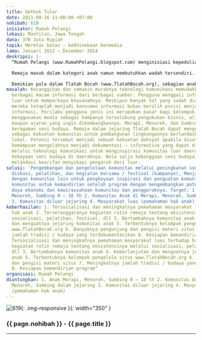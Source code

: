 ```yaml
---
title: Gethok Tular
date: 2011-09-16 11:08:00 +07:00
nohibah: 619
inisiator: Rumah Pelangi
lokasi: Muntilan, Jawa Tengah
dana: 370 Juta Rupiah
topik: Meretas batas – kebhinekaan bermedia
lama: Januari 2012 – Desember 2014
deskripsi: |-
  “Rumah Pelangi (www.RumahPelangi.blogspot.com) menginisiasi kepedulian pada anak semenjak 8 tahun lalu dengan pendekatan seni tradisi. Pada awalnya seni ini hanya dilakukan kalangan dewasa namun kemudian dilakukan anak-anak dalam jejaring Tlatah Bocah (18 komunitas di Merapi, Menoreh, dan Sumbing) sebagai kampanye anak merupakan subyek pembangunan.

  Remaja masuk dalam kategori anak namun membutuhkan wadah tersendiri. Mereka mulai mudah mendapatkan referensi dari berbagai sumber dalam pencarian jati diri namun perlu pembelajaran bersama untuk dapat memilah hal yang sesuai usia psikologis dan lingkungannya.

  Demikian pula dalam Tlatah Bocah (www.TlatahBocah.org), sebagian anak telah beranjak remaja. Kegiatan yang telah dijalani sewaktu anak-anak perlu dilanjutkan supaya pengembangan diri mereka tidak lepas dari tradisi, keberagaman, serta diperkenalkan isu-isu di lingkungan dan penyikapannya. Penguatan komunitas remaja ini dicapai melalui kegiatan berjejaring dalam program kesenian, pendokumentasian kegiatan budaya, serta pengelolaan media jurnalistik yang dikelola mereka. Media online dapat menyebarkan inspirasi pada komunitas remaja daerah lain untuk beraktifitas sesuai karakteristik lokal masing-masing.”
masalah: Kecanggihan dan semakin murahnya teknologi komunikasi memudahkan mendapatkan
  berbagai macam informasi dari berbagai sumber. Pengguna menggali informasi dari
  luar untuk memperkaya khasanahnya. Meskipun banyak hal yang sudah didapatkan namun
  mereka tetaplah menjadi konsumen informasi bukan beralih posisi menjadi produsen
  informasi. Perilaku pengguna jenis ini merupakan pasar bagi kelompok yang mampu
  menggunakan media sebagai kampanye terselubung pengukuhan bisnis, aliran politik,
  maupun ajaran yang ingin dikembangkannya. Merapi, Menoreh, dan Sumbing mempunyai
  keragaman seni budaya. Remaja dalam jejaring Tlatah Bocah dapat mengesplorasinya
  sebagai kekuatan komunitas untuk pembangunan lingkungannya berlandaskan karakter
  lokal. Potensi tersebut menjadi sebuah kekuatan dahsyat apabila disatukan dengan
  kemampuan mengolahnya menjadi dokumentasi – informative yang dapat didesiminasikan
  melalui teknologi komunikasi untuk menginspirasi komunitas luar daerah mengelola
  kekayaan seni budaya di daerahnya. Bola salju kebanggaan seni budaya setempat akan
  melandasi kearifan menyikapi pengaruh dari luar.
solusi: 'Pengembangan dan pengelolaan komunitas melalui peningkatan sumber daya melalui
  diskusi, pelatihan, dan kegiatan bersama / festival (kampanye), Menjalin relasi
  dengan komunitas lain untuk pengkayaan inspirasi dan penguatan komunitas, Persiapan
  komunitas untuk kemandirian setelah program dengan mengembangkan potensi sumber
  daya ekonomi dan kewirausahaan komunitas dan penggeraknya. Target: 1. Anak Merapi,
  Menoreh, Sumbing 0 – 18 th 2. Komunitas Anak di Merapi, Menoreh, Sumbing dalam jejaring
  3. Komunitas diluar jejaring 4. Masyarakat luas (pemahaman hak anak).'
keberhasilan: 1. Tersosialisasi dan meningkatnya pemahaman masyarakat luas terhadap
  hak anak 2. Terselenggaranya kegiatan rutin remaja tentang eksistensinya melalui
  sosialisasi, pelatihan, festival, dll 3. Bertambahnya komunitas anak 4. Keberlanjutan
  dan menguatnya jejaring komunitas anak 5. Terbentuknya kelompok pengelola situs
  www.TlatahBocah.org 6. Banyaknya pengunjung dan pengisi materi situs 7. Meningkatnya
  jumlah tradisi / budaya yang terdokumentasikan 8. Kesiapan kemandirian program”1.
  Tersosialisasi dan meningkatnya pemahaman masyarakat luas terhadap hak anak 2. Terselenggaranya
  kegiatan rutin remaja tentang eksistensinya melalui sosialisasi, pelatihan, festival,
  dll 3. Bertambahnya komunitas anak 4. Keberlanjutan dan menguatnya jejaring komunitas
  anak 5. Terbentuknya kelompok pengelola situs www.TlatahBocah.org 6. Banyaknya pengunjung
  dan pengisi materi situs 7. Meningkatnya jumlah tradisi / budaya yang terdokumentasikan
  8. Kesiapan kemandirian program”
organisasi: Rumah Pelangi
diuntungkan: 1. Anak Merapi, Menoreh, Sumbing 0 – 18 th 2. Komunitas Anak di Merapi,
  Menoreh, Sumbing dalam jejaring 3. Komunitas diluar jejaring 4. Masyarakat luas
  (pemahaman hak anak)
---
```


![619](/static/img/hibahcmb/619.png){: .img-responsive }{: width="350" }

### {{ page.nohibah }} - {{ page.title }}

---
